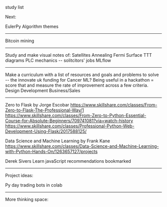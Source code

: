 study list

Next:

EulerPy Algorithm themes

***

Bitcoin mining









***
Study and make visual notes of:
	Satellites
	Annealing
	Fermi Surface
	TTT diagrams
	PLC mechanics -- solitcitors' jobs 
	MLflow

***

Make a curriculum with a list of resources and goals and problems to solve -- the innovate uk funding for Cancer ML? 
Being useful in a hackathon = score that and measure the rate of improvement across a few criteria.
Design Development Business/Sales

***

Zero to Flask by Jorge Escobar
https://www.skillshare.com/classes/From-Zero-to-Flask-The-Professional-Way/1
https://www.skillshare.com/classes/From-Zero-to-Python-Essential-Course-for-Absolute-Beginners/709741081?via=watch-history
https://www.skillshare.com/classes/Professional-Python-Web-Development-Using-Flask/2017588125/


Data Science and Machine Learning by Frank Kane
https://www.skillshare.com/classes/Data-Science-and-Machine-Learning-with-Python-Hands-On/1263657127/projects

Derek Sivers Learn javaScript recommendations
bookmarked

***
Project ideas:

Py day trading bots in colab


***

More thinking space:


























